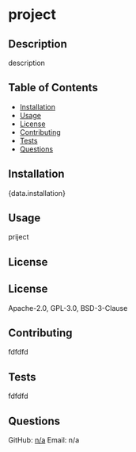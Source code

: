 # project


  ## Description
  description

  ## Table of Contents
  - [Installation](#installation)
  - [Usage](#usage)
  - [License](#license)
  - [Contributing](#contributing)
  - [Tests](#tests)
  - [Questions](#questions)

  ## Installation
  {data.installation}

  ## Usage
  priject

  ## License
  ## License
  Apache-2.0, GPL-3.0, BSD-3-Clause


  ## Contributing
  fdfdfd

  ## Tests
  fdfdfd

  ## Questions
  GitHub: [n/a](https://github.com/n/a)
  Email: n/a  
